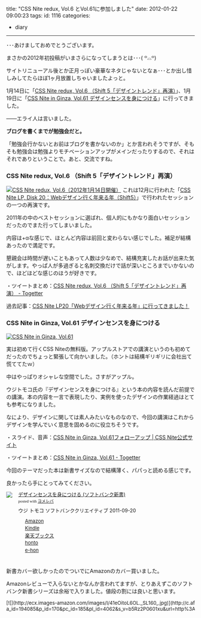 title: "CSS Nite redux, Vol.6 とVol.61に参加しました"
date: 2012-01-22 09:00:23
tags:
id: 1116
categories:
  - diary
---

･･･あけましておめでとうございます。

まさかの2012年初投稿がいまさらになってしまうとは･･･( ꒪⌓꒪)

サイトリニューアル後とか正月っぽい豪華なネタじゃないとなぁ･･･とか出し惜しみしてたらほぼ1ヶ月放置しちゃいましたよっと。

1月14日に「[CSS Nite redux, Vol.6 （Shift 5「デザイントレンド」再演）](http://cssnite.jp/redux/vol06/)」、1月19日に「[CSS Nite in Ginza, Vol.61 デザインセンスを身につける](http://cssnite.jp/ginza/vol61/)」に行ってきました。
<!--more-->
――エライ人は言いました。

**ブログを書くまでが勉強会だと。**

「勉強会行かないとお前はブログを書かないのか」とか言われそうですが、そもそも勉強会は勉強よりモチベーションアップがメインだったりするので、それはそれでありということで。あと、交流ですね。

### CSS Nite redux, Vol.6 （Shift 5「デザイントレンド」再演）

[![CSS Nite redux, Vol.6（2012年1月14日開催）](http://cssnite.jp/images/CSSNiteRedux-6-banner.gif)](http://cssnite.jp/redux/vol06/)
これは12月に行われた「[CSS Nite LP, Disk 20：Webデザイン行く年来る年（Shift5）](http://lp20.cssnite.jp/ "Link to CSS Nite LP, Disk 20：Webデザイン行く年来る年（Shift5）")」で行われたセッションの一つの再演です。

2011年の中のベストセッションに選ばれ、個人的にもかなり面白いセッションだったのでまた行ってしまいました。

内容は+αな感じで、ほとんど内容は前回と変わらない感じでした。補足が結構あったので満足です。

懇親会は時間が遅いこともあって人数は少なめで、結構充実したお話が出来た気がします。やっぱ人が多過ぎると名刺交換だけで話が深いところまでいかないので、ほどほどな感じのほうが好きです。

・ツイートまとめ：[CSS Nite redux, Vol.6 （Shift 5「デザイントレンド」再演） - Togetter](http://togetter.com/li/241722 "Link to CSS Nite redux, Vol.6 （Shift 5「デザイントレンド」再演） - Togetter")

過去記事：[CSS Nite LP20「Webデザイン行く年来る年」に行ってきました！](http://creamo.jp/diary/cssnite-lp20/)

### CSS Nite in Ginza, Vol.61 デザインセンスを身につける

[![CSS Nite in Ginza, Vol.61](http://cssnite.jp/images/CSSNiteGinza61_banner.gif)](http://cssnite.jp/ginza/vol61/)

実は初めて行くCSS Niteの無料版。アップルストアでの講演というのも初めてだったのでちょっと緊張して向かいました。（ホントは結構ギリギリに会社出て慌ててたｗ）

中はやっぱりオシャレな空間でした。さすがアップル。

ウジトモコ氏の『デザインセンスを身につける』という本の内容を読んだ前提での講演。本の内容を一言で表現したり、実例を使ったデザインの作業経過はとても参考になりました。

なにより、デザインに関しては素人みたいなものなので、今回の講演はこれからデザインを学んでいく意思を固めるのに役立ちそうです。

・スライド、音声：[CSS Nite in Ginza, Vol.61フォローアップ | CSS Nite公式サイト](http://cssnite.jp/archives/post_2284.html "Link to CSS Nite in Ginza, Vol.61フォローアップ | CSS Nite公式サイト")

・ツイートまとめ：[CSS Nite in Ginza, Vol.61 - Togetter](http://togetter.com/li/244208 "Link to CSS Nite in Ginza, Vol.61 - Togetter")

今回のテーマだった本は新書サイズなので結構薄く、パパっと読める感じです。

良かったら手にとってみてください。

<div class="booklink-box" style="text-align:left;padding-bottom:20px;font-size:small;/zoom: 1;overflow: hidden;"><div class="booklink-image" style="float:left;margin:0 15px 10px 0;"><a href="http://c.af.moshimo.com/af/c/click?a_id=194085&p_id=170&pc_id=185&pl_id=4062&s_v=b5Rz2P0601xu&url=http%3A%2F%2Fwww.amazon.co.jp%2Fexec%2Fobidos%2FASIN%2F4797367075%2Fref%3Dnosim" name="booklink" rel="nofollow" target="_blank"><img src="http://ecx.images-amazon.com/images/I/41ia264tQiL._SL160_.jpg" style="border: none;" /></a><img src="http://i.af.moshimo.com/af/i/impression?a_id=194085&p_id=170&pc_id=185&pl_id=4062" width="1" height="1" style="border:none;"></div><div class="booklink-info" style="line-height:120%;/zoom: 1;overflow: hidden;"><div class="booklink-name" style="margin-bottom:10px;line-height:120%"><a href="http://c.af.moshimo.com/af/c/click?a_id=194085&p_id=170&pc_id=185&pl_id=4062&s_v=b5Rz2P0601xu&url=http%3A%2F%2Fwww.amazon.co.jp%2Fexec%2Fobidos%2FASIN%2F4797367075%2Fref%3Dnosim" name="booklink" rel="nofollow" target="_blank">デザインセンスを身につける (ソフトバンク新書)</a><img src="http://i.af.moshimo.com/af/i/impression?a_id=194085&p_id=170&pc_id=185&pl_id=4062" width="1" height="1" style="border:none;"><div class="booklink-powered-date" style="font-size:8pt;margin-top:5px;font-family:verdana;line-height:120%">posted with <a href="http://yomereba.com" rel="nofollow" target="_blank">ヨメレバ</a></div></div><div class="booklink-detail" style="margin-bottom:5px;">ウジ トモコ ソフトバンククリエイティブ 2011-09-20    </div><div class="booklink-link2" style="margin-top:10px;"><div class="shoplinkamazon" style="margin-right:5px;background: url('http://img.yomereba.com/kz_y.gif') 0 0 no-repeat;padding: 2px 0 2px 18px;white-space: nowrap;"><a href="http://c.af.moshimo.com/af/c/click?a_id=194085&p_id=170&pc_id=185&pl_id=4062&s_v=b5Rz2P0601xu&url=http%3A%2F%2Fwww.amazon.co.jp%2Fexec%2Fobidos%2FASIN%2F4797367075%2Fref%3Dnosim" rel="nofollow" target="_blank">Amazon</a><img src="http://i.af.moshimo.com/af/i/impression?a_id=194085&p_id=170&pc_id=185&pl_id=4062" width="1" height="1" style="border:none;"></div><div class="shoplinkkindle" style="margin-right:5px;background: url('http://img.yomereba.com/kz_y.gif') 0 0 no-repeat;padding: 2px 0 2px 18px;white-space: nowrap;"><a href="http://c.af.moshimo.com/af/c/click?a_id=194085&p_id=170&pc_id=185&pl_id=4062&s_v=b5Rz2P0601xu&url=http%3A%2F%2Fwww.amazon.co.jp%2Fexec%2Fobidos%2FASIN%2FB008CCGSR2%2F" rel="nofollow" target="_blank">Kindle</a><img src="http://i.af.moshimo.com/af/i/impression?a_id=194085&p_id=170&pc_id=185&pl_id=4062" width="1" height="1" style="border:none;"></div><div class="shoplinkrakuten" style="margin-right:5px;background: url('http://img.yomereba.com/kz_y.gif') 0 -50px no-repeat;padding: 2px 0 2px 18px;white-space: nowrap;"><a href="http://c.af.moshimo.com/af/c/click?a_id=194087&p_id=56&pc_id=56&pl_id=637&s_v=b5Rz2P0601xu&url=http%3A%2F%2Fbooks.rakuten.co.jp%2Frb%2F11352083%2F" rel="nofollow" target="_blank">楽天ブックス</a><img src="http://i.af.moshimo.com/af/i/impression?a_id=194087&p_id=56&pc_id=56&pl_id=637" width="1" height="1" style="border:none;"></div><div class="shoplinkbk1" style="margin-right:5px;background: url('http://img.yomereba.com/kz_y.gif') 0 -150px no-repeat;padding: 2px 0 2px 18px;white-space: nowrap;"><a href="http://ck.jp.ap.valuecommerce.com/servlet/referral?sid=2756067&pid=879867541&vc_url=http%3A%2F%2Fhonto.jp%2Fnetstore%2Fsearch_021_104797367075.html%3Fsrchf%3D1%26srchGnrNm%3D1" target="_blank">honto<img src="http://ad.jp.ap.valuecommerce.com/servlet/gifbanner?sid=2756067&pid=879867541" height="1" width="1" border="0"></a></div><div class="shoplinkehon" style="margin-right:5px;background: url('http://img.yomereba.com/kz_y.gif') 0 -250px no-repeat;padding: 2px 0 2px 18px;white-space: nowrap;"><a href="http://ck.jp.ap.valuecommerce.com/servlet/referral?sid=2781196&pid=880575064&vc_url=http%3A%2F%2Fwww.e-hon.ne.jp%2Fbec%2FSA%2FDetail%3FrefISBN%3D4797367075" target="_blank">e-hon<img src="http://ad.jp.ap.valuecommerce.com/servlet/gifbanner?sid=2781196&pid=880575064" height="1" width="1" border="0"></a></div>              </div></div><div class="booklink-footer" style="clear: left"></div></div>

新書カバー欲しかったのでついでにAmazonのカバー買いました。

Amazonレビューで入らないとかなんか言われてますが、とりあえずこのソフトバンク新書シリーズは余裕で入りました。値段の割には良いと思います。

<div class="kaerebalink-box" style="text-align:left;padding-bottom:20px;font-size:small;/zoom: 1;overflow: hidden;"><div class="kaerebalink-image" style="float:left;margin:0 15px 10px 0;">[![](http://ecx.images-amazon.com/images/I/41eOitoL6OL._SL160_.jpg)](http://c.af.moshimo.com/af/c/click?a_id=194085&p_id=170&pc_id=185&pl_id=4062&s_v=b5Rz2P0601xu&url=http%3A%2F%2Fwww.amazon.co.jp%2Fexec%2Fobidos%2FASIN%2FB000J4P84A%2Fref%3Dnosim)</div><div class="kaerebalink-info" style="line-height:120%;/zoom: 1;overflow: hidden;"><div class="kaerebalink-name" style="margin-bottom:10px;line-height:120%">[Amazonオリジナル ブックカバー ネイビー 新書サイズ](http://c.af.moshimo.com/af/c/click?a_id=194085&p_id=170&pc_id=185&pl_id=4062&s_v=b5Rz2P0601xu&url=http%3A%2F%2Fwww.amazon.co.jp%2Fexec%2Fobidos%2FASIN%2FB000J4P84A%2Fref%3Dnosim)<div class="kaerebalink-powered-date" style="font-size:8pt;margin-top:5px;font-family:verdana;line-height:120%">posted with [カエレバ](http://kaereba.com)</div></div><div class="kaerebalink-detail" style="margin-bottom:5px;">  2006-11-01    </div><div class="kaerebalink-link1" style="margin-top:10px;"><div class="shoplinkamazon" style="display:inline;margin-right:5px;background: url('http://img.yomereba.com/kl.gif') 0 0 no-repeat;padding: 2px 0 2px 18px;white-space: nowrap;">[Amazon](http://c.af.moshimo.com/af/c/click?a_id=194085&p_id=170&pc_id=185&pl_id=4062&s_v=b5Rz2P0601xu&url=http%3A%2F%2Fwww.amazon.co.jp%2Fgp%2Fsearch%3Fkeywords%3DAmazon%2583I%2583%258A%2583W%2583i%2583%258B%2520%2583u%2583b%2583N%2583J%2583o%2581%255B%26__mk_ja_JP%3D%2583J%2583%255E%2583J%2583i)</div><div class="shoplinkrakuten" style="display:inline;margin-right:5px;background: url('http://img.yomereba.com/kl.gif') 0 -50px no-repeat;padding: 2px 0 2px 18px;white-space: nowrap;">[楽天市場](http://c.af.moshimo.com/af/c/click?a_id=194087&p_id=54&pc_id=54&pl_id=616&s_v=b5Rz2P0601xu&url=http%3A%2F%2Fsearch.rakuten.co.jp%2Fsearch%2Fmall%2FAmazon%25E3%2582%25AA%25E3%2583%25AA%25E3%2582%25B8%25E3%2583%258A%25E3%2583%25AB%2520%25E3%2583%2596%25E3%2583%2583%25E3%2582%25AF%25E3%2582%25AB%25E3%2583%2590%25E3%2583%25BC%2F-%2Ff.1-p.1-s.1-sf.0-st.A-v.2%3Fx%3D0 "楽天市場")</div><div class="shoplinkyahoo" style="display:inline;margin-right:5px;background: url('http://img.yomereba.com/kl.gif') 0 -150px no-repeat;padding: 2px 0 2px 18px;white-space: nowrap;">[Yahooショッピング![](http://ad.jp.ap.valuecommerce.com/servlet/gifbanner?sid=2781196&pid=880190276)](http://ck.jp.ap.valuecommerce.com/servlet/referral?sid=2781196&pid=880190276&vc_url=http%3A%2F%2Fshopping.search.yahoo.co.jp%2Fsearch%3FuIv%3Don%26ei%3DUTF-8%26tab_ex%3Dcommerce%26slider%3D0%26va%3DAmazon%25E3%2582%25AA%25E3%2583%25AA%25E3%2582%25B8%25E3%2583%258A%25E3%2583%25AB%2520%25E3%2583%2596%25E3%2583%2583%25E3%2582%25AF%25E3%2582%25AB%25E3%2583%2590%25E3%2583%25BC "Yahooショッピング")</div><div class="shoplinkyahooAuc" style="display:inline;margin-right:5px;background: url('http://img.yomereba.com/kl.gif') 0 -150px no-repeat;padding: 2px 0 2px 18px;white-space: nowrap;">[Yahooオークション![](http://ad.jp.ap.valuecommerce.com/servlet/gifbanner?sid=2781196&pid=880190274)](http://ck.jp.ap.valuecommerce.com/servlet/referral?sid=2781196&pid=880190274&vc_url=http%3A%2F%2Fauctions.search.yahoo.co.jp%2Fsearch%3Fvo%3D%26ve%3D%26auccat%3D0%26aucminprice%3D%26aucmaxprice%3D%26aucmin_bidorbuy_price%3D%26aucmax_bidorbuy_price%3D%26loc_cd%3D0%26abatch%3D0%26istatus%3D0%26filtered%3D1%26ei%3DUTF-8%26tab_ex%3Dcommerce%26va%3DAmazon%25E3%2582%25AA%25E3%2583%25AA%25E3%2582%25B8%25E3%2583%258A%25E3%2583%25AB%2520%25E3%2583%2596%25E3%2583%2583%25E3%2582%25AF%25E3%2582%25AB%25E3%2583%2590%25E3%2583%25BC "Yahooオークション")</div><div class="shoplinkseven" style="display:inline;margin-right:5px;background: url('http://img.yomereba.com/kl.gif') 0 -100px no-repeat;padding: 2px 0 2px 18px;white-space: nowrap;">[7net](http://click.linksynergy.com/fs-bin/click?id=3map2k12v5E&subid=&offerid=197738.1&type=10&tmpid=1787&RD_PARM1=http%253A%252F%252Fwww.7netshopping.jp%252Fall%252Fsearch_result%252F-%252Fbprice%252Foff%252Fsort%252F0%252Fkword_in%252FAmazon%2525E3%252582%2525AA%2525E3%252583%2525AA%2525E3%252582%2525B8%2525E3%252583%25258A%2525E3%252583%2525AB%252520%2525E3%252583%252596%2525E3%252583%252583%2525E3%252582%2525AF%2525E3%252582%2525AB%2525E3%252583%252590%2525E3%252583%2525BC%252FallGoods%252Fon%252Fsubmit.x%252F30%252Fdisp_result%252F1%252Fsubmit.y%252F9%252Fprvlg%252Foff%252Fnobuy%252Fon%252FsetProduct%252Foff%252Foop%252Fon%252Fctgy%252Fall%252FfromKeywordSearch%252Ftrue "セブンネットショッピング")</div></div></div></div>